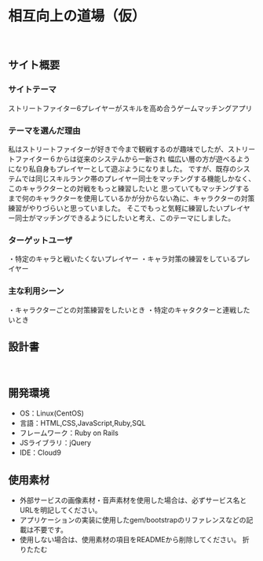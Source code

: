 # 相互向上の道場（仮）
​
## サイト概要
### サイトテーマ
​ストリートファイター6プレイヤーがスキルを高め合うゲームマッチングアプリ

### テーマを選んだ理由
私はストリートファイターが好きで今まで観戦するのが趣味でしたが、ストリートファイター６からは従来のシステムから一新され
幅広い層の方が遊べるようになり私自身もプレイヤーとして遊ぶようになりました。
ですが、既存のシステムでは同じスキルランク帯のプレイヤー同士をマッチングする機能しかなく、このキャラクターとの対戦をもっと練習したいと
思っていてもマッチングするまで何のキャラクターを使用しているかが分からない為に、キャラクターの対策練習がやりづらいと思っていました。
そこでもっと気軽に練習したいプレイヤー同士がマッチングできるようにしたいと考え、このテーマにしました。

### ターゲットユーザ
​・特定のキャラと戦いたくないプレイヤー
 ・キャラ対策の練習をしているプレイヤー
 
### 主な利用シーン
​・キャラクターごとの対策練習をしたいとき
 ・特定のキャタクターと連戦したいとき
## 設計書
<!--テーマを設定・提出する時点では不要です-->
​
## 開発環境
- OS：Linux(CentOS)
- 言語：HTML,CSS,JavaScript,Ruby,SQL
- フレームワーク：Ruby on Rails
- JSライブラリ：jQuery
- IDE：Cloud9
​
## 使用素材
- 外部サービスの画像素材・音声素材を使用した場合は、必ずサービス名とURLを明記してください。
- アプリケーションの実装に使用したgem/bootstrapのリファレンスなどの記載は不要です。
- 使用しない場合は、使用素材の項目をREADMEから削除してください。
折りたたむ